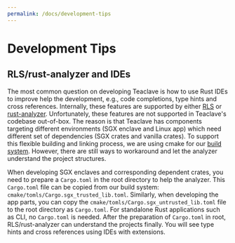 ```yaml
---
permalink: /docs/development-tips
---
```


# Development Tips

## RLS/rust-analyzer and IDEs

The most common question on developing Teaclave is how to use Rust IDEs to
improve help the development, e.g., code completions, type hints and cross
references. Internally, these features are supported by either
[RLS](https://github.com/rust-lang/rls) or
[rust-analyzer](https://github.com/rust-analyzer/rust-analyzer). Unfortunately,
these features are not supported in Teaclave's codebase out-of-box.
The reason is that Teaclave has components targeting different environments (SGX
enclave and Linux app) which need different set of dependencies (SGX crates and
vanilla crates). To support this flexible building and linking process, we are
using cmake for our [build system](build-system.md). However, there are still
ways to workaround and let the analyzer understand the project structures.

When developing SGX enclaves and corresponding dependent crates, you need to
prepare a `Cargo.toml` in the root directory to help the analyzer. This
`Cargo.toml` file can be copied from our build system:
`cmake/tomls/Cargo.sgx_trusted_lib.toml`. Similarly, when developing the app
parts, you can copy the `cmake/tomls/Cargo.sgx_untrusted_lib.toml` file to the
root directory as `Cargo.toml`. For standalone Rust applications such as CLI, no
`Cargo.toml` is needed. After the preparation of `Cargo.toml` in root,
RLS/rust-analyzer can understand the projects finally. You will see type hints
and cross references using IDEs with extensions.
